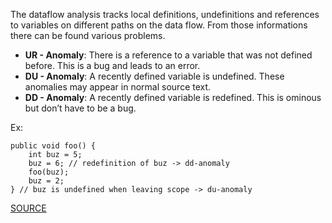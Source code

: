 The dataflow analysis tracks local definitions, undefinitions and references to variables on different paths on the data flow. From those informations there can be found various problems.

* **UR - Anomaly**: There is a reference to a variable that was not defined before. This is a bug and leads to an error.
* **DU - Anomaly**: A recently defined variable is undefined. These anomalies may appear in normal source text.
* **DD - Anomaly**: A recently defined variable is redefined. This is ominous but don’t have to be a bug.

Ex:

	public void foo() { 
		int buz = 5; 
		buz = 6; // redefinition of buz -> dd-anomaly 
		foo(buz); 
		buz = 2; 
	} // buz is undefined when leaving scope -> du-anomaly

[SOURCE](http://pmd.sourceforge.net/pmd-5.3.2/pmd-java/rules/java/controversial.html#DataflowAnomalyAnalysis)
